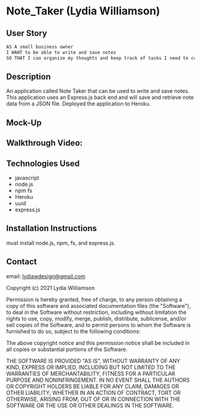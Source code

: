 # Note_Taker (Lydia Williamson)


## User Story

```md
AS A small business owner
I WANT to be able to write and save notes
SO THAT I can organize my thoughts and keep track of tasks I need to complete
```

## Description
An application called Note Taker that can be used to write and save notes. This application uses an Express.js back end and will save and retrieve note data from a JSON file. Deployed the application to Heroku.

## Mock-Up




## Walkthrough Video: 



## Technologies Used

 - javascript 
 - node.js
 - npm fs
 - Heroku
 - uuid
 - express.js

## Installation Instructions
must install node.js, npm, fs, and express.js. 


## Contact

email: lydiawdesign@gmail.com

Copyright (c) 2021 Lydia Williamson

Permission is hereby granted, free of charge, to any person obtaining
a copy of this software and associated documentation files (the
"Software"), to deal in the Software without restriction, including
without limitation the rights to use, copy, modify, merge, publish,
distribute, sublicense, and/or sell copies of the Software, and to
permit persons to whom the Software is furnished to do so, subject to
the following conditions:

The above copyright notice and this permission notice shall be
included in all copies or substantial portions of the Software.

THE SOFTWARE IS PROVIDED "AS IS", WITHOUT WARRANTY OF ANY KIND,
EXPRESS OR IMPLIED, INCLUDING BUT NOT LIMITED TO THE WARRANTIES OF
MERCHANTABILITY, FITNESS FOR A PARTICULAR PURPOSE AND
NONINFRINGEMENT. IN NO EVENT SHALL THE AUTHORS OR COPYRIGHT HOLDERS BE
LIABLE FOR ANY CLAIM, DAMAGES OR OTHER LIABILITY, WHETHER IN AN ACTION
OF CONTRACT, TORT OR OTHERWISE, ARISING FROM, OUT OF OR IN CONNECTION
WITH THE SOFTWARE OR THE USE OR OTHER DEALINGS IN THE SOFTWARE.


